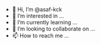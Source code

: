 - 👋 Hi, I’m @asaf-kck
- 👀 I’m interested in ...
- 🌱 I’m currently learning ...
- 💞️ I’m looking to collaborate on ...
- 📫 How to reach me ...

<!---
asaf-kck/asaf-kck is a ✨ special ✨ repository because its `README.md` (this file) appears on your GitHub profile.
You can click the Preview link to take a look at your changes.
--->
